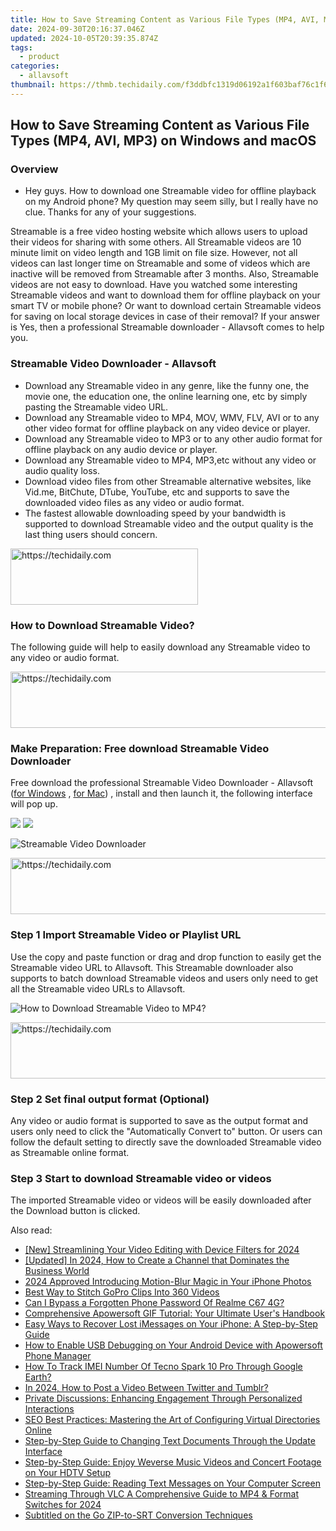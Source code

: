 ```yaml
---
title: How to Save Streaming Content as Various File Types (MP4, AVI, MP3) on Windows and macOS
date: 2024-09-30T20:16:37.046Z
updated: 2024-10-05T20:39:35.874Z
tags:
  - product
categories:
  - allavsoft
thumbnail: https://thmb.techidaily.com/f3ddbfc1319d06192a1f603baf76c1f6dea1578ed46bf0e0e3227f2988d719a1.jpg
---
```


## How to Save Streaming Content as Various File Types (MP4, AVI, MP3) on Windows and macOS

### Overview

* Hey guys. How to download one Streamable video for offline playback on my Android phone? My question may seem silly, but I really have no clue. Thanks for any of your suggestions.

Streamable is a free video hosting website which allows users to upload their videos for sharing with some others. All Streamable videos are 10 minute limit on video length and 1GB limit on file size. However, not all videos can last longer time on Streamable and some of videos which are inactive will be removed from Streamable after 3 months. Also, Streamable videos are not easy to download. Have you watched some interesting Streamable videos and want to download them for offline playback on your smart TV or mobile phone? Or want to download certain Streamable videos for saving on local storage devices in case of their removal? If your answer is Yes, then a professional Streamable downloader - Allavsoft comes to help you.

### Streamable Video Downloader - Allavsoft

* Download any Streamable video in any genre, like the funny one, the movie one, the education one, the online learning one, etc by simply pasting the Streamable video URL.
* Download any Streamable video to MP4, MOV, WMV, FLV, AVI or to any other video format for offline playback on any video device or player.
* Download any Streamable video to MP3 or to any other audio format for offline playback on any audio device or player.
* Download any Streamable video to MP4, MP3,etc without any video or audio quality loss.
* Download video files from other Streamable alternative websites, like Vid.me, BitChute, DTube, YouTube, etc and supports to save the downloaded video files as any video or audio format.
* The fastest allowable downloading speed by your bandwidth is supported to download Streamable video and the output quality is the last thing users should concern.

<!-- affiliate ads begin -->
<a href="https://aidotcom.pxf.io/c/5597632/2129042/19576" target="_top" id="2129042">
  <img src="//a.impactradius-go.com/display-ad/19576-2129042" border="0" alt="https://techidaily.com" width="300" height="90"/>
</a>
<img height="0" width="0" src="https://aidotcom.pxf.io/i/5597632/2129042/19576" style="position:absolute;visibility:hidden;" border="0" />
<!-- affiliate ads end -->

### How to Download Streamable Video?

The following guide will help to easily download any Streamable video to any video or audio format.

<!-- affiliate ads begin -->
<a href="https://appsumo.8odi.net/c/5597632/2123731/7443" target="_top" id="2123731">
  <img src="//a.impactradius-go.com/display-ad/7443-2123731" border="0" alt="https://techidaily.com" width="728" height="90"/>
</a>
<img height="0" width="0" src="https://appsumo.8odi.net/i/5597632/2123731/7443" style="position:absolute;visibility:hidden;" border="0" />
<!-- affiliate ads end -->

### Make Preparation: Free download Streamable Video Downloader

Free download the professional Streamable Video Downloader - Allavsoft ([for Windows](https://tools.techidaily.com/allavsoft/products/) , [for Mac](https://tools.techidaily.com/allavsoft/products/)) , install and then launch it, the following interface will pop up.

[![](https://www.allavsoft.com/how-to/../images/how-to/free-download-win.jpg)](https://tools.techidaily.com/allavsoft/products/) [![](https://www.allavsoft.com/how-to/../images/how-to/free-download-mac.jpg)](https://tools.techidaily.com/allavsoft/products/)

![Streamable Video Downloader](https://www.allavsoft.com/how-to/../images/allavsoft/screen-shot-600.jpg)

<!-- affiliate ads begin -->
<a href="https://aligracehair.sjv.io/c/5597632/2016170/19272" target="_top" id="2016170">
  <img src="//a.impactradius-go.com/display-ad/19272-2016170" border="0" alt="https://techidaily.com" width="728" height="90"/>
</a>
<img height="0" width="0" src="https://aligracehair.sjv.io/i/5597632/2016170/19272" style="position:absolute;visibility:hidden;" border="0" />
<!-- affiliate ads end -->

### Step 1 Import Streamable Video or Playlist URL

Use the copy and paste function or drag and drop function to easily get the Streamable video URL to Allavsoft. This Streamable downloader also supports to batch download Streamable videos and users only need to get all the Streamable video URLs to Allavsoft.

![How to Download Streamable Video to MP4?](https://www.allavsoft.com/how-to/../images/how-to/download-rtmp-video/download-rtmp-video.jpg)

<!-- affiliate ads begin -->
<a href="https://appsumo.8odi.net/c/5597632/2037335/7443" target="_top" id="2037335">
  <img src="//a.impactradius-go.com/display-ad/7443-2037335" border="0" alt="https://techidaily.com" width="728" height="90"/>
</a>
<img height="0" width="0" src="https://appsumo.8odi.net/i/5597632/2037335/7443" style="position:absolute;visibility:hidden;" border="0" />
<!-- affiliate ads end -->

### Step 2 Set final output format (Optional)

Any video or audio format is supported to save as the output format and users only need to click the "Automatically Convert to" button. Or users can follow the default setting to directly save the downloaded Streamable video as Streamable online format.

### Step 3 Start to download Streamable video or videos

The imported Streamable video or videos will be easily downloaded after the Download button is clicked.

<ins class="adsbygoogle"
     style="display:block"
     data-ad-format="autorelaxed"
     data-ad-client="ca-pub-7571918770474297"
     data-ad-slot="1223367746"></ins>

<ins class="adsbygoogle"
     style="display:block"
     data-ad-client="ca-pub-7571918770474297"
     data-ad-slot="8358498916"
     data-ad-format="auto"
     data-full-width-responsive="true"></ins>

<span class="atpl-alsoreadstyle">Also read:</span>
<div><ul>
<li><a href="https://fox-glue.techidaily.com/new-streamlining-your-video-editing-with-device-filters-for-2024/"><u>[New] Streamlining Your Video Editing with Device Filters for 2024</u></a></li>
<li><a href="https://youtube-web.techidaily.com/ed-in-2024-how-to-create-a-channel-that-dominates-the-business-world/"><u>[Updated] In 2024, How to Create a Channel that Dominates the Business World</u></a></li>
<li><a href="https://extra-guidance.techidaily.com/2024-approved-introducing-motion-blur-magic-in-your-iphone-photos/"><u>2024 Approved Introducing Motion-Blur Magic in Your iPhone Photos</u></a></li>
<li><a href="https://fox-friendly.techidaily.com/best-way-to-stitch-gopro-clips-into-360-videos/"><u>Best Way to Stitch GoPro Clips Into 360 Videos</u></a></li>
<li><a href="https://easy-unlock-android.techidaily.com/can-i-bypass-a-forgotten-phone-password-of-realme-c67-4g-by-drfone-android/"><u>Can I Bypass a Forgotten Phone Password Of Realme C67 4G?</u></a></li>
<li><a href="https://fox-pages.techidaily.com/comprehensive-apowersoft-gif-tutorial-your-ultimate-users-handbook/"><u>Comprehensive Apowersoft GIF Tutorial: Your Ultimate User's Handbook</u></a></li>
<li><a href="https://fox-pages.techidaily.com/easy-ways-to-recover-lost-imessages-on-your-iphone-a-step-by-step-guide/"><u>Easy Ways to Recover Lost iMessages on Your iPhone: A Step-by-Step Guide</u></a></li>
<li><a href="https://fox-pages.techidaily.com/how-to-enable-usb-debugging-on-your-android-device-with-apowersoft-phone-manager/"><u>How to Enable USB Debugging on Your Android Device with Apowersoft Phone Manager</u></a></li>
<li><a href="https://unlock-android.techidaily.com/how-to-track-imei-number-of-tecno-spark-10-pro-through-google-earth-by-drfone-android/"><u>How To Track IMEI Number Of Tecno Spark 10 Pro Through Google Earth?</u></a></li>
<li><a href="https://twitter-videos.techidaily.com/in-2024-how-to-post-a-video-between-twitter-and-tumblr/"><u>In 2024, How to Post a Video Between Twitter and Tumblr?</u></a></li>
<li><a href="https://fox-pages.techidaily.com/private-discussions-enhancing-engagement-through-personalized-interactions/"><u>Private Discussions: Enhancing Engagement Through Personalized Interactions</u></a></li>
<li><a href="https://fox-pages.techidaily.com/seo-best-practices-mastering-the-art-of-configuring-virtual-directories-online/"><u>SEO Best Practices: Mastering the Art of Configuring Virtual Directories Online</u></a></li>
<li><a href="https://fox-pages.techidaily.com/step-by-step-guide-to-changing-text-documents-through-the-update-interface/"><u>Step-by-Step Guide to Changing Text Documents Through the Update Interface</u></a></li>
<li><a href="https://fox-pages.techidaily.com/step-by-step-guide-enjoy-weverse-music-videos-and-concert-footage-on-your-hdtv-setup/"><u>Step-by-Step Guide: Enjoy Weverse Music Videos and Concert Footage on Your HDTV Setup</u></a></li>
<li><a href="https://fox-pages.techidaily.com/step-by-step-guide-reading-text-messages-on-your-computer-screen/"><u>Step-by-Step Guide: Reading Text Messages on Your Computer Screen</u></a></li>
<li><a href="https://some-guidance.techidaily.com/streaming-through-vlc-a-comprehensive-guide-to-mp4-and-format-switches-for-2024/"><u>Streaming Through VLC A Comprehensive Guide to MP4 & Format Switches for 2024</u></a></li>
<li><a href="https://vp-tips.techidaily.com/subtitled-on-the-go-zip-to-srt-conversion-techniques/"><u>Subtitled on the Go ZIP-to-SRT Conversion Techniques</u></a></li>
</ul></div>

